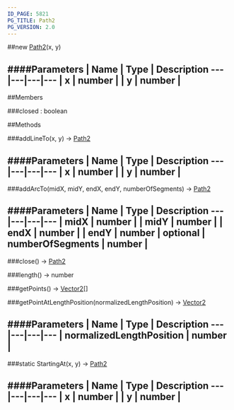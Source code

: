 ```yaml
---
ID_PAGE: 5821
PG_TITLE: Path2
PG_VERSION: 2.0
---
```

##new [Path2](page.php?p=5821)(x, y)

####Parameters
 | Name | Type | Description
---|---|---|---
 | x | number | 
 | y | number | 
---

##Members

###closed : boolean




##Methods

###addLineTo(x, y) &rarr; [Path2](page.php?p=5821)

####Parameters
 | Name | Type | Description
---|---|---|---
 | x | number | 
 | y | number | 
---

###addArcTo(midX, midY, endX, endY, numberOfSegments) &rarr; [Path2](page.php?p=5821)

####Parameters
 | Name | Type | Description
---|---|---|---
 | midX | number | 
 | midY | number | 
 | endX | number | 
 | endY | number | 
optional | numberOfSegments | number | 
---

###close() &rarr; [Path2](page.php?p=5821)


###length() &rarr; number


###getPoints() &rarr; [Vector2](page.php?p=5807)[]


###getPointAtLengthPosition(normalizedLengthPosition) &rarr; [Vector2](page.php?p=5807)

####Parameters
 | Name | Type | Description
---|---|---|---
 | normalizedLengthPosition | number | 
---

###static StartingAt(x, y) &rarr; [Path2](page.php?p=5821)

####Parameters
 | Name | Type | Description
---|---|---|---
 | x | number | 
 | y | number | 
---
